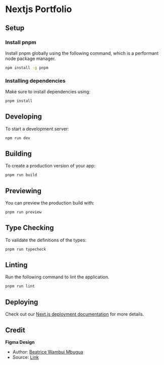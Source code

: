 # Nextjs Portfolio

## Setup

### Install pnpm

Install pnpm globally using the following command, which is a performant node package manager.

```sh
npm install -g pnpm
```

### Installing dependencies

Make sure to install dependencies using:

```sh
pnpm install
```

## Developing

To start a development server:

```bash
npm run dev
```

## Building

To create a production version of your app:

```bash
pnpm run build
```

## Previewing

You can preview the production build with:

```sh
pnpm run preview
```

## Type Checking

To validate the definitions of the types:

```bash
pnpm run typecheck
```

## Linting

Run the following command to lint the application.

```bash
pnpm run lint
```

## Deploying

Check out our [Next.js deployment documentation](https://nextjs.org/docs/deployment) for more details.

## Credit

**Figma Design**

- Author: [Beatrice Wambui Mbugua](https://www.figma.com/@beatricewambui)
- Source: [Link](https://www.figma.com/community/file/1264680769254941322/Portfolio-Design)
